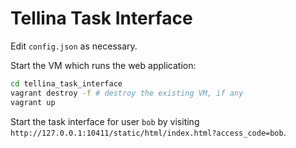 # Tellina Task Interface

Edit `config.json` as necessary.

Start the VM which runs the web application:

```bash
cd tellina_task_interface
vagrant destroy -f # destroy the existing VM, if any
vagrant up
```

Start the task interface for user `bob` by visiting `http://127.0.0.1:10411/static/html/index.html?access_code=bob`.
